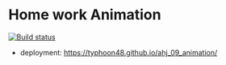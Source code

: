 # Home work Animation

[![Build status](https://ci.appveyor.com/api/projects/status/7r92q4n6nkldtw46?svg=true)](https://ci.appveyor.com/project/TyphooN48/ahj-09-animation)

- deployment: https://typhoon48.github.io/ahj_09_animation/
